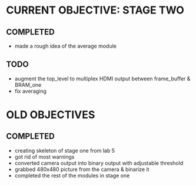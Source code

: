# CURRENT OBJECTIVE: STAGE TWO

## COMPLETED
- made a rough idea of the average module

## TODO
- augment the top_level to multiplex HDMI output between frame_buffer & BRAM_one
- fix averaging

# OLD OBJECTIVES

## COMPLETED
- creating skeleton of stage one from lab 5
- got rid of most warnings
- converted camera output into binary output with adjustable threshold
- grabbed 480x480 picture from the camera & binarize it
- completed the rest of the modules in stage one




